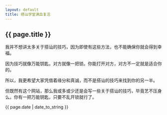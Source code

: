 ```yaml
---
layout: default
title: 搭讪学堂满血复活
---
```

<h2>{{ page.title }}</h2>

我并不想讲太多关于搭讪的技巧，因为即使有这些方法，也不能确保你就会得到幸福。

因为技巧就像万能钥匙，对方就像一把锁。你能打开对方，对方不一定就是适合你的。

所以，我更希望大家凭借着缘分和真诚，而不是搭讪的技巧来找到你的另一半。

但既然有这个网站，那么我或多或少还是会写一些关于搭讪的技巧，毕竟艺不压身么。你有一把万能钥匙，只要不乱开锁就行了。

<p>{{ page.date | date_to_string }}</p>
